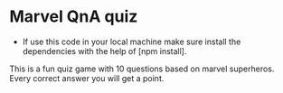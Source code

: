 # Marvel QnA quiz

* If use this code in your local machine make sure install the dependencies with the help of [npm install].

This is a fun quiz game with 10 questions based on marvel superheros. Every correct answer you will get a point.

